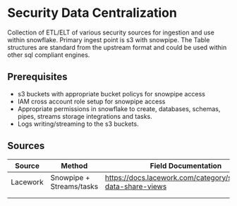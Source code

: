 # Security Data Centralization
Collection of ETL/ELT of various security sources for ingestion and use within snowflake. Primary ingest point is s3 with snowpipe.   The Table structures are standard from the upstream format and could be used within other sql compliant engines.   

## Prerequisites

-   s3 buckets with appropriate bucket policys for snowpipe access
-   IAM cross account role setup for snowpipe access
-   Appropriate permissions in snowflake to create, databases, schemas, pipes, streams storage integrations and tasks. 
-   Logs writing/streaming to the s3 buckets. 

## Sources

| Source  | Method   | Field Documentation  |
|---|---|---|
| Lacework  | Snowpipe + Streams/tasks  | https://docs.lacework.com/category/snowflake-data-share-views  |
|   |   |   |
|   |   |   |
